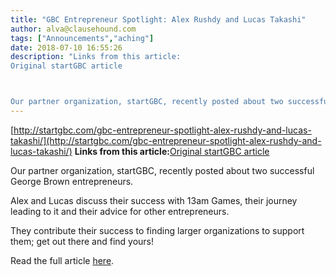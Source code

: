 ```yaml
---
title: "GBC Entrepreneur Spotlight: Alex Rushdy and Lucas Takashi"
author: alva@clausehound.com
tags: ["Announcements","aching"]
date: 2018-07-10 16:55:26
description: "Links from this article:
Original startGBC article



Our partner organization, startGBC, recently posted about two successful George Brown ent..."
---
```


[http://startgbc.com/gbc-entrepreneur-spotlight-alex-rushdy-and-lucas-takashi/](http://startgbc.com/gbc-entrepreneur-spotlight-alex-rushdy-and-lucas-takashi/)
**Links from this article:**[Original startGBC article](http://startgbc.com/gbc-entrepreneur-spotlight-alex-rushdy-and-lucas-takashi/)

Our partner organization, startGBC, recently posted about two successful George Brown entrepreneurs.

Alex and Lucas discuss their success with 13am Games, their journey leading to it and their advice for other entrepreneurs.

They contribute their success to finding larger organizations to support them; get out there and find yours!

Read the full article [here](http://startgbc.com/gbc-entrepreneur-spotlight-alex-rushdy-and-lucas-takashi/).
